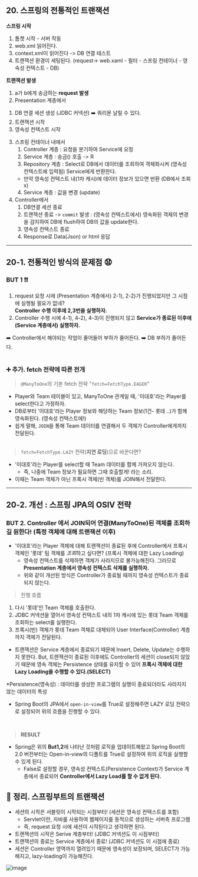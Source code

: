 ## 20. 스프링의 전통적인 트랜잭션
**스프링 시작**
1. 톰켓 시작 - 서버 작동
2. web.xml 읽어진다.
3. context.xml이 읽어진다 -> DB 연결 테스트
4. 트랜잭션 환경이 세팅된다. (request-> web.xaml - 필터 - 스프링 컨테이너 - 영속성 컨텍스트 - DB)
 
**트랜잭션 발생**  
1. a가 b에게 송금하는 **request 발생**
2. Presentation 계층에서
  1) DB 연결 세션 생성 (JDBC 커넥션) ➡️ 쿼리문 날릴 수 있다.
  2) 트랜잭션 시작
  3) 영속성 컨텍스트 시작
3. 스프링 컨테이너 내에서 
    1) Controller 계층 : 요청을 분기하여 Service에 요청
    2) Service 계층 : 송금() 호출 -> R
    3) Repository 계층 : Select로 DB에서 데이터를 조회하여 객체화시켜 (영속성 컨텍스트에 입력됨) Service에게 반환한다.
    - 만약 영속성 컨텍스트 내(1차 캐시)에 데이터 정보가 있으면 반환 (DB에서 조회 x)
    4) Service 계층 : 값을 변경 (update)
4. Controller에서
    1) DB연결 세션 종료
    2) 트랜잭션 종료 -> `commit` 발생 : (영속성 컨텍스트에서) 영속화된 객체의 변경을 감지하여 DB에 flush하여 DB의 값을 update한다.
    3) 영속성 컨텍스트 종료
    4) Response로 Data(Json) or html 응답
<hr>

## 20-1. 전통적인 방식의 문제점 😧
### BUT 1 ❗❗
1. request 요청 시에 (Presentation 계층에서) 2-1), 2-2)가 진행되었지만 그 시점에 실행될 필요가 없네?<br>
  **Controller 수행 이후에 2,3번을 실행하자.**
2. Controller 수행 시에 4-1), 4-2), 4-3)이 진행되지 않고 **Service가 종료된 이후에 (Service 계층에서) 실행하자.**

➡️ Controller에서 해야되는 작업이 줄어들어 부하가 줄어든다. ➡️ DB 부하가 줄어든다.
<br><br>

### ➕ 추가. fetch 전략에 따른 전개
> `@ManyToOne`의 기본 fetch 전략 "`fetch=FetchType.EAGER`"<br>
- Player와 Team 테이블이 있고, ManyToOne 관계일 때, '이대호'라는 Player를 select한다고 가정하자.
- DB로부터 '이대호'라는 Player 정보와 해당하는 Team 정보(1건- 롯데 ..)가 함께 영속화된다. (영속성 컨텍스트에!)
- 쉽게 말해, `JOIN`을 통해 Team 데이터를 연결해서 두 객체가 Controller에게까지 전달된다.
<br><br>

> `fetch=FetchType.LAZY` 전략(**지연 로딩**)으로 바꾼다면? 
- '이대호'라는 Player를 select할 때 Team 데이터를 함께 가져오지 않는다.
  - 즉, 나중에 Team 정보가 필요하면 그때 호출할게! 라는 소리.
- 이때는 Team 객체가 아닌 프록시 객체(빈 객체)를 JOIN해서 전달한다.
<hr>

## 20-2. 개선 : 스프링 JPA의 OSIV 전략
### BUT 2. Controller 에서 JOIN되어 연결(ManyToOne)된 객체를 조회하길 원한다! (특정 객체에 대해 트랜잭션 이후)
- '이대호'라는 Player 객체에 대해 트랜잭션이 종료된 후에 Controller에서 프록시 객체인 '롯데' 팀 객체를 *조회*하고 싶다면? (프록시 객체에 대한 Lazy Loading)
    - 영속성 컨텍스트를 삭제하면 객체가 사라지므로 불가능해진다. 그러므로 **Presentation 계층에서 영속성 컨텍스트 삭제를 실행하자.**
    - 위와 같이 개선된 방식은 Controller가 종료될 때까지 영속성 컨텍스트가 종료되지 않는다.

> 진행 흐름
1. 다시 '롯데'인 Team 객체를 호출한다.
2. JDBC 커넥션을 열어서 영속성 컨텍스트 내의 1차 캐시에 있는 롯데 Team 객체를 조회하는 select를 실행한다.
3. 프록시(빈) 객체가 롯데 Team 객체로 대체되어 User Interface(Controller) 계층까지 객체가 전달된다.

- 트랜잭션은 Service 계층에서 종료되기 때문에 Insert, Delete, Update는 수행하지 못한다. But, 트랜잭션이 종료된 이후에도 Controller의 세션이 close되지 않았기 때문에 영속 객체는 Persistence 상태를 유지할 수 있어 **프록시 객체에 대한 Lazy Loading을 수행할 수 있다.(SELECT)**

*Persistence(영속성) : 데이터를 생성한 프로그램의 실행이 종료되더라도 사라지지 않는 데이터의 특성

- Spring Boot의 JPA에서 `open-in-view`를 True로 설정해주면 LAZY 로딩 전략으로 설정되어 위의 흐름을 진행할 수 있다.
<br>

> **RESULT**
- Spring은 위의 **But1,2**에 나타난 것처럼 로직을 업데이트해왔고 Spring Boot의 2.0 버전부터는 Open-in-view의 디폴트를 True로 설정하여 위의 로직을 실행할 수 있게 된다.
  - False로 설정할 경우, 영속성 컨텍스트(Persistence Context)가 Service 계층에서 종료되어 **Controller에서 Lazy Load를 할 수 없게 된다.**


## 🔖 정리. 스프링부트의 트랜잭션
- 세션의 시작은 서블릿이 시작되는 시점부터! (세션은 영속성 컨텍스트를 포함)
  - Servlet이란, 자바를 사용하여 웹페이지를 동적으로 생성하는 서버측 프로그램
  - 즉, request 요청 시에 세션이 시작된다고 생각하면 된다.
- 트랜잭션의 시작은 Serive 계층부터! (JDBC 커넥션도 이 시점부터)
- 트랜잭션의 종료는 Service 계층에서 종료! (JDBC 커넥션도 이 시점에 종료)
- 세션은 Controller 영역까지 열려있기 때문에 영속성이 보장되며, SELECT가 가능해지고, lazy-loading이 가능해진다.

![image](https://user-images.githubusercontent.com/66311276/141430895-3ec83a54-f62c-4100-9219-712eac70074b.png)
